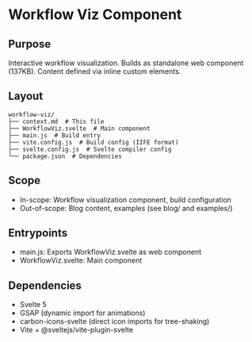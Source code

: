 # Workflow Viz Component

## Purpose

Interactive workflow visualization. Builds as standalone web component (137KB). Content defined via inline custom elements.

## Layout

```
workflow-viz/
├── context.md  # This file
├── WorkflowViz.svelte  # Main component
├── main.js  # Build entry
├── vite.config.js  # Build config (IIFE format)
├── svelte.config.js  # Svelte compiler config
└── package.json  # Dependencies
```

## Scope

- In-scope: Workflow visualization component, build configuration
- Out-of-scope: Blog content, examples (see blog/ and examples/)

## Entrypoints

- main.js: Exports WorkflowViz.svelte as web component
- WorkflowViz.svelte: Main component

## Dependencies

- Svelte 5
- GSAP (dynamic import for animations)
- carbon-icons-svelte (direct icon imports for tree-shaking)
- Vite + @sveltejs/vite-plugin-svelte
